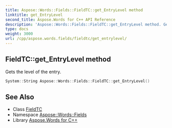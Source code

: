 ```yaml
---
title: Aspose::Words::Fields::FieldTC::get_EntryLevel method
linktitle: get_EntryLevel
second_title: Aspose.Words for C++ API Reference
description: 'Aspose::Words::Fields::FieldTC::get_EntryLevel method. Gets the level of the entry in C++.'
type: docs
weight: 3000
url: /cpp/aspose.words.fields/fieldtc/get_entrylevel/
---
```

## FieldTC::get_EntryLevel method


Gets the level of the entry.

```cpp
System::String Aspose::Words::Fields::FieldTC::get_EntryLevel()
```

## See Also

* Class [FieldTC](../)
* Namespace [Aspose::Words::Fields](../../)
* Library [Aspose.Words for C++](../../../)
